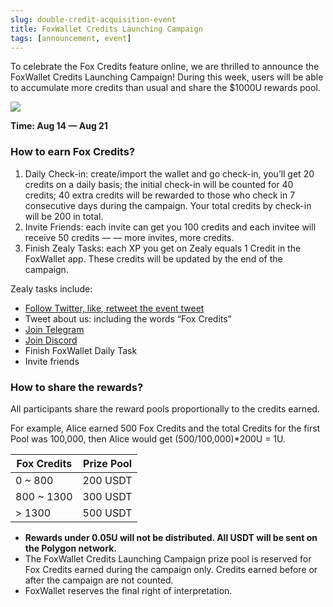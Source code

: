 ```yaml
---
slug: double-credit-acquisition-event
title: FoxWallet Credits Launching Campaign
tags: [announcement, event]
---
```


To celebrate the Fox Credits feature online, we are thrilled to announce the FoxWallet Credits Launching Campaign! During this week, users will be able to accumulate more credits than usual and share the $1000U rewards pool.  

![](/img/blog/foxcredit-launching-campaign.webp)

**Time: Aug 14 — Aug 21**

### How to earn Fox Credits?

1. Daily Check-in: create/import the wallet and go check-in, you’ll get 20 credits on a daily basis; the initial check-in will be counted for 40 credits; 40 extra credits will be rewarded to those who check in 7 consecutive days during the campaign. Your total credits by check-in will be 200 in total.
2. Invite Friends: each invite can get you 100 credits and each invitee will receive 50 credits — — more invites, more credits.
3. Finish Zealy Tasks: each XP you get on Zealy equals 1 Credit in the FoxWallet app. These credits will be updated by the end of the campaign.

Zealy tasks include:
- [Follow Twitter, like, retweet the event tweet](https://twitter.com/FoxWallet)
- Tweet about us: including the words “Fox Credits”
- [Join Telegram](https://t.me/FoxWallet_EN)
- [Join Discord](https://discord.gg/foxwallet)
- Finish FoxWallet Daily Task
- Invite friends

### How to share the rewards?
All participants share the reward pools proportionally to the credits earned.

For example, Alice earned 500 Fox Credits and the total Credits for the first Pool was 100,000, then Alice would get (500/100,000)*200U = 1U.

|  Fox Credits | Prize Pool |
|  ------- | ----------- |
| 0 ~ 800 | 200 USDT |
| 800 ~ 1300 | 300 USDT |
| > 1300 | 500 USDT |

- **Rewards under 0.05U will not be distributed. All USDT will be sent on the Polygon network.**
- The FoxWallet Credits Launching Campaign prize pool is reserved for Fox Credits earned during the campaign only. Credits earned before or after the campaign are not counted.
- FoxWallet reserves the final right of interpretation.
